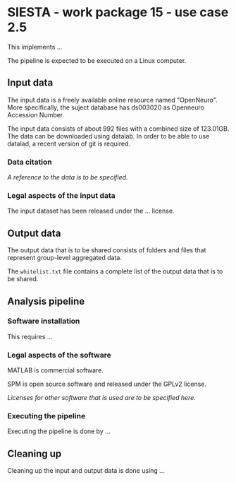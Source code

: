 # SIESTA - work package 15 - use case 2.5

This implements ...

The pipeline is expected to be executed on a Linux computer.

## Input data

The input data is a freely available online resource named "OpenNeuro". More specifically, the suject database has ds003020 as Openneuro Accession Number.

The input data consists of about 992 files with a combined size of 123.01GB. The data can be downloaded using datalab. In order to be able to use datalad, a recent version of git is required.


### Data citation

_A reference to the data is to be specified._

### Legal aspects of the input data

The input dataset has been released under the ... license.

## Output data

The output data that is to be shared consists of folders and files that represent group-level aggregated data. 

The `whitelist.txt` file contains a complete list of the output data that is to be shared. 

## Analysis pipeline

### Software installation

This requires ...

### Legal aspects of the software

MATLAB is commercial software.

SPM is open source software and released under the GPLv2 license.

_Licenses for other software that is used are to be specified here._

### Executing the pipeline

Executing the pipeline is done by ...

## Cleaning up

Cleaning up the input and output data is done using ...
